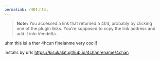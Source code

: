 ```yaml
---
permalink: /404.html
---
```

> **Note:** You accessed a link that returned a 404, probably by clicking one of the plugin links. You're supposed to copy the link address and add it into Vendetta.

uhm this isi a ther 4hcan finelanme very cool!!

installs by urls https://kisukalat.github.io/4chanrename/4chan
